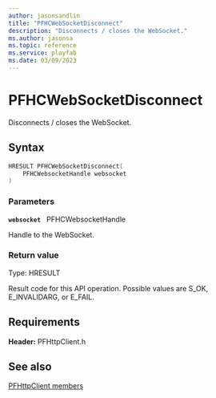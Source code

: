 ```yaml
---
author: jasonsandlin
title: "PFHCWebSocketDisconnect"
description: "Disconnects / closes the WebSocket."
ms.author: jasonsa
ms.topic: reference
ms.service: playfab
ms.date: 03/09/2023
---
```


# PFHCWebSocketDisconnect  

Disconnects / closes the WebSocket.  

## Syntax  
  
```cpp
HRESULT PFHCWebSocketDisconnect(  
    PFHCWebsocketHandle websocket  
)  
```  
  
### Parameters  
  
**`websocket`** &nbsp; PFHCWebsocketHandle  
  
Handle to the WebSocket.  
  
  
### Return value
Type: HRESULT
  
Result code for this API operation. Possible values are S_OK, E_INVALIDARG, or E_FAIL.
  
  
## Requirements  
  
**Header:** PFHttpClient.h
  
## See also  
[PFHttpClient members](../pfhttpclient_members.md)  

  
  
